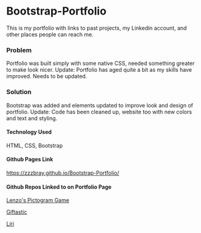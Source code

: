 # Bootstrap-Portfolio

This is my portfolio with links to past projects, my Linkedin account, and other places people can reach me.

### Problem
Portfolio was built simply with some native CSS, needed something greater to make look nicer.
Update: Portfolio has aged quite a bit as my skills have improved. Needs to be updated.

### Solution
Bootstrap was added and elements updated to improve look and design of portfolio.
Update: Code has been cleaned up, website too with new colors and text and styling.

#### Technology Used
HTML, CSS, Bootstrap


#### Github Pages Link
https://zzzbray.github.io/Bootstrap-Portfolio/

#### Github Repos Linked to on Portfolio Page

[Lenzo's Pictogram Game](https://github.com/zzzbray/lenzosPictogramGame)

[Giftastic](https://github.com/zzzbray/Giftastic)

[Liri](https://github.com/zzzbray/liri-node-app)
